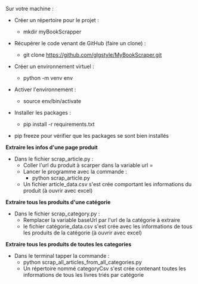 Sur votre machine :
- Créer un répertoire pour le projet : 
    - mkdir myBookScrapper
  
- Récupérer le code venant de GitHub (faire un clone) :

    - git clone https://github.com/glgstyle/MyBookScraper.git

- Créer un environnement virtuel : 
    - python -m venv env

- Activer l'environnement : 
    - source env/bin/activate 

- Installer les packages :
    - pip install -r requirements.txt

- pip freeze pour vérifier que les packages se sont bien installés

****Extraire les infos d'une page produit****

- Dans le fichier scrap_article.py :
   - Coller l'url du produit à scarper dans la variable url =
   - Lancer le programme avec la commande :
        - python scrap_article.py
   - Un fichier article_data.csv s'est crée comportant les informations du produit (à ouvrir avec excel)
   
****Extraire tous les produits d'une catégorie****

- Dans le fichier scrap_category.py :
    - Remplacer la variable baseUrl par l'url de la catégorie à extraire
    - le fichier catégorie_data.csv s'est crée avec les informations de tous les produits de la catégorie (à ouvrir avec excel)

****Extraire tous les produits de toutes les categories****
- Dans le terminal tapper la commande :
    - python scrap_all_articles_from_all_categories.py
    - Un répertoire nommé categoryCsv s'est crée contenant toutes les informations de tous les livres triés par catégorie

